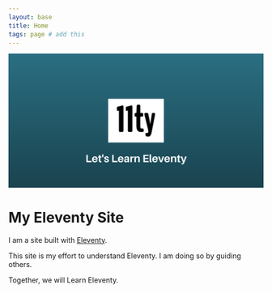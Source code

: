 ```yaml
---
layout: base
title: Home
tags: page # add this
---
```


![hero image](assets/images/learn.png)

# My Eleventy Site

I am a site built with [Eleventy](https://www.11ty.io/).

This site is my effort to understand Eleventy. I am doing so by guiding others.

Together, we will Learn Eleventy.
